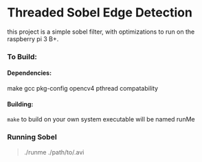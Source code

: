 # Threaded Sobel Edge Detection
this project is a simple sobel filter, with optimizations to run on the raspberry pi 3 B+.

### To Build:

#### Dependencies:
make
gcc
pkg-config
opencv4
pthread compatability

#### Building:
`make` to build on your own system 
executable will be named runMe

### Running Sobel
> ./runme ./path/to/.avi
